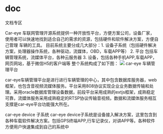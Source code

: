 # doc
文档专区

Car-eye 车联网管理开源系统提供一种开放性平台，方便方案公司，设备厂家，使用者可以快速地找到适合自己的需求的资源，包括硬件和软件解决方案，方便自己管理
车辆的工具。
目前系统主要分成几大部分：1. 设备子系统（包括硬件解决方案，处理器操作系统，各种驱动，流媒体，OBD，车载APP等）
2. 平台 包括车辆管理系统，流媒体平台，各种云服务器
3. 设备，包括各种手机APP,车载APP，网页网站，基于微信H5的客户端等
整个系统构成了如下图：
![](https://github.com/Car-eye-admin/doc/raw/master/车辆管理平台.jpg)
car-eye 车辆管理平台

car-eye车辆管理平台是进行进行车辆管理的中心，其中包含数据库服务器，web框架，也包含音视频流媒体服务。平台采用808协议实现企业业务数据传输和处理。采用oracle数据库管理设备数据，前段平台采用成熟的extjs框架，成熟稳定可靠，流媒体服务采用成熟稳定的RTSP协议传输音视频。数据和流媒体服务相互支撑是car-eye平台功能强大所在。

car-eye device 子系统
car-eye device子系统是设备接入解决方案，这里包含到各种车载软件解决方案。包括GPS终端APP,行车记录仪，对讲APP等。各种软件方便用户快速集成到自己的系统中





